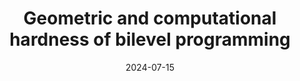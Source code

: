 ---
title: "Geometric and computational hardness of bilevel programming"
collection: publications
permalink: /publication/2024-07-15-hardnessbilevel
type: preprint
date: 2024-07-15
venue: 'submitted'
paperurl: 'https://inria.hal.science/hal-04649435'
---